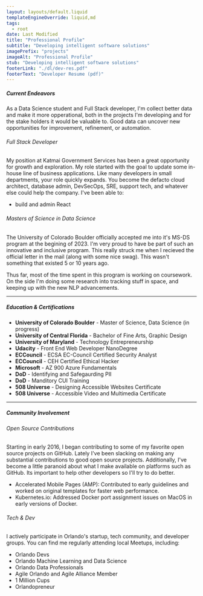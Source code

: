 ```yaml
---
layout: layouts/default.liquid
templateEngineOverride: liquid,md
tags:
  - root
date: Last Modified
title: "Professional Profile"
subtitle: "Developing intelligent software solutions"
imagePrefix: "projects"
imageAlt: "Professional Profile"
stub: "Developing intelligent software solutions"
footerLink: "./dl/dev-res.pdf"
footerText: "Developer Resume (pdf)"
---
```


##### Current Endeavors
As a Data Science student and Full Stack developer, I'm collect better data and make it more opperational, both in the projects I'm developing and for the stake holders it would be valuable to. Good data can uncover new opportunities for improvement, refinement, or automation.

###### Full Stack Developer

My position at Katmai Government Services has been a great opportunity for growth and exploration. My role started with the goal to update some in-house line of business applications. Like many developers in small departments, your role quickly expands. You become the defacto cloud architect, database admin, DevSecOps, SRE, support tech, and whatever else could help the company.
I've been able to: 
 - build and admin React

###### Masters of Science in Data Science

The University of Colorado Boulder officially accepted me into it's MS-DS program at the begining of 2023. I'm very proud to have be part of such an innovative and inclusive program. This really struck me when I recieved the official letter in the mail (along with some nice swag). This wasn't something that existed 5 or 10 years ago.

Thus far, most of the time spent in this program is working on coursework. On the side I'm doing some research into tracking stuff in space, and keeping up with the new NLP advancements.


---

##### Education & Certifications

- **University of Colorado Boulder** - Master of Science, Data Science (in progress)
- **University of Central Florida** - Bachelor of Fine Arts, Graphic Design
- **University of Maryland** - Technology Entrepreneurship
- **Udacity** - Front End Web Developer NanoDegree
- **ECCouncil** - ECSA EC-Council Certified Security Analyst
- **ECCouncil** - CEH Certified Ethical Hacker
- **Microsoft** - AZ 900 Azure Fundamentals
- **DoD** - Identifying and Safegaurding PII
- **DoD** - Manditory CUI Training
- **508 Universe** - Designing Accessible Websites Certificate
- **508 Universe** - Accessible Video and Multimedia Certificate

---
##### Community Involvement


###### Open Source Contributions
Starting in early 2016, I began contributing to some of my favorite open source projects on GitHub. Lately I've been slacking on making any substantial contributions to good open source projects. Additionally, I've become a little paranoid about what I make available on platforms such as GitHub. Its important to help other developers so I'll try to do better.
- Accelerated Mobile Pages (AMP): Contributed to early guidelines and worked on original templates for faster web performance.
- Kubernetes.io: Addressed Docker port assignment issues on MacOS in early versions of Docker.

###### Tech & Dev

I actively participate in Orlando's startup, tech community, and developer groups. You can find me regularly attending local Meetups, including:
- Orlando Devs
- Orlando Machine Learning and Data Science
- Orlando Data Professionals
- Agile Orlando and Agile Alliance Member
- 1 Million Cups
- Orlandopreneur
